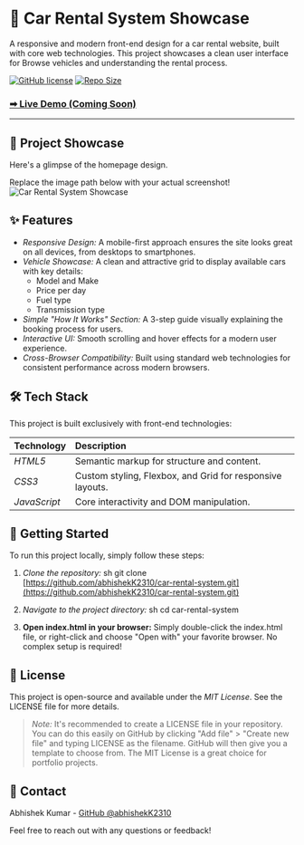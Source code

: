 # 🚗 Car Rental System Showcase

A responsive and modern front-end design for a car rental website, built with core web technologies. This project showcases a clean user interface for Browse vehicles and understanding the rental process.

[![GitHub license](https://img.shields.io/badge/license-MIT-blue.svg)](https://github.com/abhishekK2310/car-rental-system/blob/main/LICENSE)
[![Repo Size](https://img.shields.io/github/repo-size/abhishekK2310/car-rental-system)](https://github.com/abhishekK2310/car-rental-system)

### [➡ Live Demo (Coming Soon)](#)

---

## 📸 Project Showcase

Here's a glimpse of the homepage design.

Replace the image path below with your actual screenshot!
![Car Rental System Showcase](./assets/project-showcase.png)

## ✨ Features

- *Responsive Design:* A mobile-first approach ensures the site looks great on all devices, from desktops to smartphones.
- *Vehicle Showcase:* A clean and attractive grid to display available cars with key details:
  - Model and Make
  - Price per day
  - Fuel type
  - Transmission type
- *Simple "How It Works" Section:* A 3-step guide visually explaining the booking process for users.
- *Interactive UI:* Smooth scrolling and hover effects for a modern user experience.
- *Cross-Browser Compatibility:* Built using standard web technologies for consistent performance across modern browsers.

## 🛠 Tech Stack

This project is built exclusively with front-end technologies:

| Technology | Description |
| :--- | :--- |
| *HTML5* | Semantic markup for structure and content. |
| *CSS3* | Custom styling, Flexbox, and Grid for responsive layouts. |
| *JavaScript* | Core interactivity and DOM manipulation. |

## 🚀 Getting Started

To run this project locally, simply follow these steps:

1.  *Clone the repository:*
    sh
    git clone [https://github.com/abhishekK2310/car-rental-system.git](https://github.com/abhishekK2310/car-rental-system.git)
    

2.  *Navigate to the project directory:*
    sh
    cd car-rental-system
    

3.  **Open index.html in your browser:**
    Simply double-click the index.html file, or right-click and choose "Open with" your favorite browser. No complex setup is required!

## 📄 License

This project is open-source and available under the *MIT License*. See the LICENSE file for more details.

> *Note:* It's recommended to create a LICENSE file in your repository. You can do this easily on GitHub by clicking "Add file" > "Create new file" and typing LICENSE as the filename. GitHub will then give you a template to choose from. The MIT License is a great choice for portfolio projects.

## 📧 Contact

Abhishek Kumar - [GitHub @abhishekK2310](https://github.com/abhishekK2310)

Feel free to reach out with any questions or feedback!
